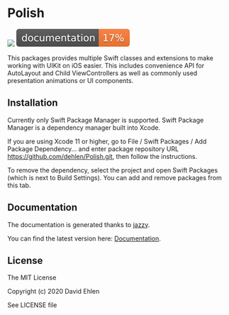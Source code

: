 # Polish
<img src="https://img.shields.io/badge/supports-Swift%20Package%20Manager-green.svg">
<img src="./docs/badge.svg">

This packages provides multiple Swift classes and extensions to make working with UIKit on iOS easier. This includes convenience API for AutoLayout and Child ViewControllers as well as commonly used presentation animations or UI components. 

## Installation
Currently only Swift Package Manager is supported. 
Swift Package Manager is a dependency manager built into Xcode.

If you are using Xcode 11 or higher, go to File / Swift Packages / Add Package Dependency... and enter package repository URL https://github.com/dehlen/Polish.git, then follow the instructions.

To remove the dependency, select the project and open Swift Packages (which is next to Build Settings). You can add and remove packages from this tab.

## Documentation
The documentation is generated thanks to [jazzy](https://github.com/realm/jazzy).

You can find the latest version here: [Documentation](./docs).

## License
The MIT License

Copyright (c) 2020 David Ehlen

See LICENSE file

